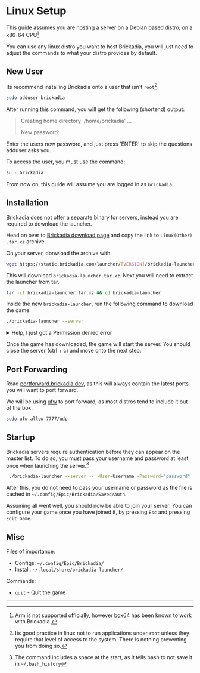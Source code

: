 # Linux Setup

This guide assumes you are hosting a server on a Debian based distro, on a x86-64 CPU[^arm]

You can use any linux distro you want to host Brickadia, you will just need to adjust the commands to what your distro provides by default.

## New User

Its recommend installing Brickadia onto a user that isn't `root`[^root].

```sh
sudo adduser brickadia
```

After running this command, you will get the following (shortend) output:

> Creating home directory `/home/brickadia' ...
>
> New password:

Enter the users new password, and just press 'ENTER' to skip the questions adduser asks you.

To access the user, you must use the command:

```sh
su - brickadia
```

From now on, this guide will assume you are logged in as `brickadia`.

## Installation

Brickadia does not offer a separate binary for servers, instead you are required to download the launcher.

Head on over to [Brickadia download page](https://brickadia.com/download) and copy the link to `Linux(Other) .tar.xz` archive.

On your server, donwload the archive with:
```sh
wget https://static.brickadia.com/launcher/[VERSION]/brickadia-launcher.tar.xz
```

This will download `brickadia-launcher.tar.xz`. Next you will need to extract the launcher from tar.

```sh
tar -xf brickadia-launcher.tar.xz && cd brickadia-launcher
```

Inside the new `brickadia-launcher`, run the following command to download the game:

```sh
./brickadia-launcher --server
```

<details>
  <summary>Help, I just got a Permission denied error</summary>

  If you get the following error: `./brickadia-launcher: Permission denied`, you will need to run:

  ```sh
  chmod +x ./brickadia-launcher
  ```
</details>

Once the game has downloaded, the game will start the server. You should close the server (ctrl + c) and move onto the next step.

## Port Forwarding

Read [portforward.brickadia.dev](https://portforward.brickadia.dev/), as this will always contain the latest ports you will want to port forward.

We will be using [ufw](https://help.ubuntu.com/community/UFW) to port forward, as most distros tend to include it out of the box.

```sh
sudo ufw allow 7777/udp
```

## Startup

Brickadia servers require authentication before they can appear on the master list. To do so, you must pass your username and password at least once when launching the server.[^password]

```sh
 ./brickadia-launcher --server -- -User=Username -Password="password"
```

After this, you do not need to pass your username or password as the file is cached in `~/.config/Epic/Brickadia/Saved/Auth`.

Assuming all went well, you should now be able to join your server. You can configure your game once you have joined it, by pressing `Esc` and pressing `Edit Game`.

## Misc

Files of importance:
- Configs: `~/.config/Epic/Brickadia/`
- Install: `~/.local/share/brickadia-launcher/`

Commands:
- `quit` - Quit the game

----

[^arm]: Arm is not supported officially, however [box64](https://github.com/ptitSeb/box64) has been known to work with Brickadia.

[^root]: Its good practice in linux not to run applications under `root` unless they require that level of access to the system. There is nothing preventing you from doing so.

[^password]: The command includes a space at the start, as it tells bash to not save it in `~/.bash_history`
